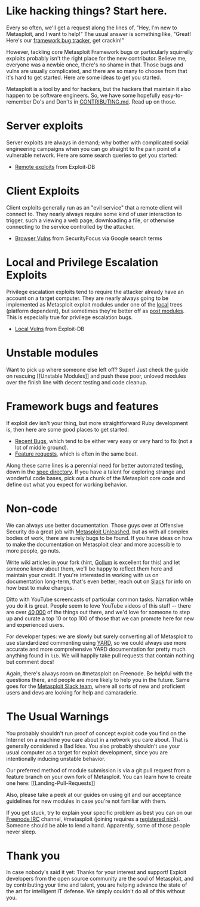 # Like hacking things? Start here.

Every so often, we'll get a request along the lines of, "Hey, I'm new to Metasploit, and I want to help!" The usual answer is something like, "Great! Here's our [framework bug tracker](https://github.com/rapid7/metasploit-framework/issues), get crackin!"

However, tackling core Metasploit Framework bugs or particularly squirrelly exploits probably isn't the right place for the new contributor. Believe me, everyone was a newbie once, there's no shame in that. Those bugs and vulns are usually complicated, and there are so many to choose from that it's hard to get started. Here are some ideas to get you started.

Metasploit is a tool by and for hackers, but the hackers that maintain it also happen to be software engineers. So, we have some hopefully easy-to-remember Do's and Don'ts in [CONTRIBUTING.md](https://github.com/rapid7/metasploit-framework/blob/master/CONTRIBUTING.md). Read up on those.

# Server exploits

Server exploits are always in demand; why bother with complicated social engineering campaigns when you can go straight to the pain point of a vulnerable network. Here are some search queries to get you started:

 * [Remote exploits](https://www.exploit-db.com/?type=remote) from Exploit-DB

# Client Exploits

Client exploits generally run as an "evil service" that a remote client will connect to. They nearly always require some kind of user interaction to trigger, such a viewing a web page, downloading a file, or otherwise connecting to the service controlled by the attacker.

 * [Browser Vulns](https://www.google.com/#bav=on.2,or.r_cp.r_qf.&q=site:securityfocus.com+%22Firefox%22+OR+%22Internet+Explorer%22+OR+%22Chrome%22+OR+%22Safari%22+OR+%22Opera%22+-%22Retired%22&safe=off) from SecurityFocus via Google search terms

# Local and Privilege Escalation Exploits

Privilege escalation exploits tend to require the attacker already have an account on a target computer. They are nearly always going to be implemented as Metasploit exploit modules under one of the [local](https://github.com/rapid7/metasploit-framework/tree/master/modules/exploits/windows/local) trees (platform dependent), but sometimes they're better off as [post modules](https://github.com/rapid7/metasploit-framework/tree/master/modules/post). This is especially true for privilege escalation bugs.

 * [Local Vulns](https://www.exploit-db.com/?type=local) from Exploit-DB

# Unstable modules

Want to pick up where someone else left off? Super! Just check the guide on rescuing [[Unstable Modules]] and push these poor, unloved modules over the finish line with decent testing and code cleanup.

# Framework bugs and features

If exploit dev isn't your thing, but more straightforward Ruby development is, then here are some good places to get started:

 * [Recent Bugs](https://github.com/rapid7/metasploit-framework/issues?q=is%3Aissue+is%3Aopen+label%3Abug), which tend to be either very easy or very hard to fix (not a lot of middle ground).
 * [Feature requests](https://github.com/rapid7/metasploit-framework/issues?q=is%3Aissue+is%3Aopen+label%3Afeature), which is often in the same boat.

Along these same lines is a perennial need for better automated testing, down in the [spec directory](https://github.com/rapid7/metasploit-framework/tree/master/spec). If you have a talent for exploring strange and wonderful code bases, pick out a chunk of the Metasploit core code and define out what you expect for working behavior.

# Non-code

We can always use better documentation. Those guys over at Offensive Security do a great job with [Metasploit Unleashed](http://www.offensive-security.com/metasploit-unleashed/Main_Page), but as with all complex bodies of work, there are surely bugs to be found. If you have ideas on how to make the documentation on Metasploit clear and more accessible to more people, go nuts.

Write wiki articles in your fork (hint, [Gollum](https://github.com/gollum/gollum) is excellent for this) and let someone know about them, we'll be happy to reflect them here and maintain your credit. If you're interested in working with us on documentation long-term, that's even better; reach out on [Slack](https://metasploit.com/slack) for info on how best to make changes.

Ditto with YouTube screencasts of particular common tasks. Narration while you do it is great. People seem to love YouTube videos of this stuff -- there are over [40,000](http://www.youtube.com/results?search_query=metasploit&oq=metasploit) of the things out there, and we'd love for someone to step up and curate a top 10 or top 100 of those that we can promote here for new and experienced users.

For developer types: we are slowly but surely converting all of Metasploit to use standardized commenting using [YARD](https://yardoc.org), so we could always use more accurate and more comprehensive YARD documentation for pretty much anything found in `lib`. We will happily take pull requests that contain nothing but comment docs!

Again, there's always room on #metasploit on Freenode. Be helpful with the questions there, and people are more likely to help you in the future. Same goes for the [Metasploit Slack team](https://metasploit.com/slack), where all sorts of new and proficient users and devs are looking for help and camaraderie.

# The Usual Warnings

You probably shouldn't run proof of concept exploit code you find on the Internet on a machine you care about in a network you care about. That is generally considered a Bad Idea. You also probably shouldn't use your usual computer as a target for exploit development, since you are intentionally inducing unstable behavior.

Our preferred method of module submission is via a git pull request from a feature branch on your own fork of Metasploit.  You can learn how to create one here:
[[Landing-Pull-Requests]]

Also, please take a peek at our guides on using git and our acceptance guidelines for new modules in case you're not familiar with them.

If you get stuck, try to explain your specific problem as best you can on our [Freenode IRC](https://freenode.net/) channel, #metasploit (joining requires a [registered nick](https://freenode.net/kb/answer/registration)). Someone should be able to lend a hand. Apparently, some of those people never sleep.

# Thank you

In case nobody's said it yet: Thanks for your interest and support! Exploit developers from the open source community are the soul of Metasploit, and by contributing your time and talent, you are helping advance the state of the art for intelligent IT defense. We simply couldn't do all of this without you.
